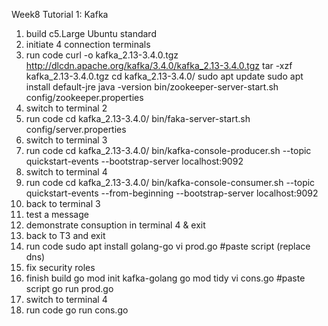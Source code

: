 Week8
Tutorial 1: Kafka
1. build c5.Large Ubuntu standard
2. initiate 4 connection terminals
3. run code
   curl -o kafka_2.13-3.4.0.tgz http://dlcdn.apache.org/kafka/3.4.0/kafka_2.13-3.4.0.tgz
   tar -xzf kafka_2.13-3.4.0.tgz
   cd kafka_2.13-3.4.0/
   sudo apt update
   sudo apt install default-jre
   java -version
   bin/zookeeper-server-start.sh config/zookeeper.properties
4. switch to terminal 2
5. run code
   cd kafka_2.13-3.4.0/
   bin/faka-server-start.sh config/server.properties
6. switch to terminal 3
7. run code
   cd kafka_2.13-3.4.0/
   bin/kafka-console-producer.sh --topic quickstart-events --bootstrap-server localhost:9092
8. switch to terminal 4
9. run code
    cd kafka_2.13-3.4.0/
   bin/kafka-console-consumer.sh --topic quickstart-events --from-beginning --bootstrap-server localhost:9092
10. back to terminal 3
11. test a message
12. demonstrate consuption in terminal 4 & exit
13. back to T3 and exit
14. run code
    sudo apt install golang-go
    vi prod.go
    #paste script (replace dns)
15. fix security roles
16. finish build
    go mod init kafka-golang
    go mod tidy
    vi cons.go
    #paste script
    go run prod.go
17. switch to terminal 4
18. run code
    go run cons.go
